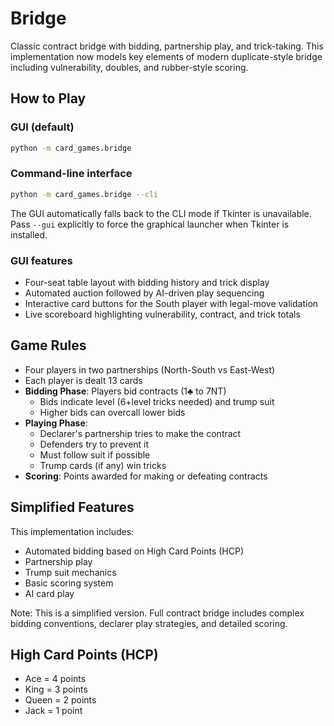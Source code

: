 # Bridge

Classic contract bridge with bidding, partnership play, and trick-taking. This implementation now models key elements of
modern duplicate-style bridge including vulnerability, doubles, and rubber-style scoring.

## How to Play

### GUI (default)

```bash
python -m card_games.bridge
```

### Command-line interface

```bash
python -m card_games.bridge --cli
```

The GUI automatically falls back to the CLI mode if Tkinter is unavailable. Pass `--gui` explicitly to force the
graphical launcher when Tkinter is installed.

### GUI features

- Four-seat table layout with bidding history and trick display
- Automated auction followed by AI-driven play sequencing
- Interactive card buttons for the South player with legal-move validation
- Live scoreboard highlighting vulnerability, contract, and trick totals

## Game Rules

- Four players in two partnerships (North-South vs East-West)
- Each player is dealt 13 cards
- **Bidding Phase**: Players bid contracts (1♣ to 7NT)
  - Bids indicate level (6+level tricks needed) and trump suit
  - Higher bids can overcall lower bids
- **Playing Phase**:
  - Declarer's partnership tries to make the contract
  - Defenders try to prevent it
  - Must follow suit if possible
  - Trump cards (if any) win tricks
- **Scoring**: Points awarded for making or defeating contracts

## Simplified Features

This implementation includes:

- Automated bidding based on High Card Points (HCP)
- Partnership play
- Trump suit mechanics
- Basic scoring system
- AI card play

Note: This is a simplified version. Full contract bridge includes complex bidding conventions, declarer play strategies,
and detailed scoring.

## High Card Points (HCP)

- Ace = 4 points
- King = 3 points
- Queen = 2 points
- Jack = 1 point
